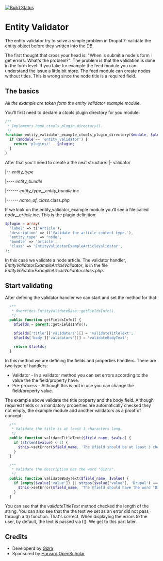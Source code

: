 [![Build Status](https://travis-ci.org/Gizra/entity_validator.svg?branch=7.x-1.x)](https://travis-ci.org/Gizra/entity_validator)

# Entity Validator
The entity validator try to solve a simple problem in Drupal 7: validate the
entity object before they written into the DB.

The first thought that cross your head is: "When is submit a node's form i get
errors. What's the problem?". The problem is that the validation is done in the
form level. If you take for example the feed module you can understand the issue
a little bit more. The feed module can create nodes without titles. This is
wrong since the node title is a required field.

## The basics
*All the example are taken form the entity validator example module.*

You'll first need to declare a ctools plugin directory for you module:
```php
/**
 * Implements hook_ctools_plugin_directory().
 */
function entity_validator_example_ctools_plugin_directory($module, $plugin) {
  if ($module == 'entity_validator') {
    return 'plugins/' . $plugin;
  }
}

```

After that you'll need to create a the next structure:
|- validator

|-- *entity_type*

|---- *entity_bundle*

|------ *entity_type*__*entity_bundle*.inc

|------ *name_of_class*.class.php

If we look on the entity_validator_example module you'll see a file called
*node__article.inc*. This is the plugin definition:
```php
$plugin = array(
  'label' => t('Article'),
  'description' => t('Validate the article content type.'),
  'entity_type' => 'node',
  'bundle' => 'article',
  'class' => 'EntityValidatorExampleArticleValidator',
);

```
In this case we validate a node article. The validator handler,
*EntityValidatorExampleArticleValidator*, is in the file
*EntityValidatorExampleArticleValidator.class.php*.

## Start validating
After defining the validator handler we can start and set the method for that:
```php
  /**
   * Overrides EntityValidateBase::getFieldsInfo().
   */
  public function getFieldsInfo() {
    $fields = parent::getFieldsInfo();

    $fields['title']['validators'][] = 'validateTitleText';
    $fields['body']['validators'][] = 'validateBodyText';

    return $fields;
  }
```

In this method we are defining the fields and properties handlers. There are two
type of handlers:
  - Validator - In a validator method you can set errors according to the
    value the the field/property have.
  - Pre-process - Although this is not in use you can change the field/property
    value.

The example above validate the title property and the body field. Although
required fields or a mandatory properties are automatically checked they not
empty, the example module add another validators as a proof of concept:
```php
  /**
   * Validate the title is at least 3 characters long.
   */
  public function validateTitleText($field_name, $value) {
    if (strlen($value) < 3) {
      $this->setError($field_name, 'The @field should be at least 3 characters long.');
    }
  }

  /**
   * Validate the description has the word "Gizra".
   */
  public function validateBodyText($field_name, $value) {
    if (empty($value['value']) || strpos($value['value'], 'Drupal') === FALSE) {
      $this->setError($field_name, 'The @field should have the word "Drupal".');
    }
  }
```

You can see that the *validateTitleText* method checked the length of the
string. 
You can also see that the the text we set as an error did not pass
through a t() function. That's correct. When displaying the errors to the user,
by default, the text is passed via t(). We get to this part later.


## Credits

* Developerd by [Gizra](http://gizra.com)
* Sponsored by [Harvard OpenScholar](http://openscholar.harvard.edu/)
